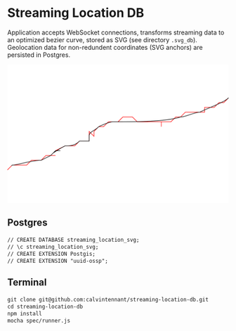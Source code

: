 Streaming Location DB
=====================

Application accepts WebSocket connections, transforms streaming data to an
optimized bezier curve, stored as SVG (see directory `.svg_db`). Geolocation
data for non-redundent coordinates (SVG anchors) are persisted in Postgres.

![Sample output](/sample.png?raw=true "Sample output")

Postgres
--------
```
// CREATE DATABASE streaming_location_svg;
// \c streaming_location_svg;
// CREATE EXTENSION Postgis;
// CREATE EXTENSION "uuid-ossp";
```

Terminal
--------
```
git clone git@github.com:calvintennant/streaming-location-db.git
cd streaming-location-db
npm install
mocha spec/runner.js
```

